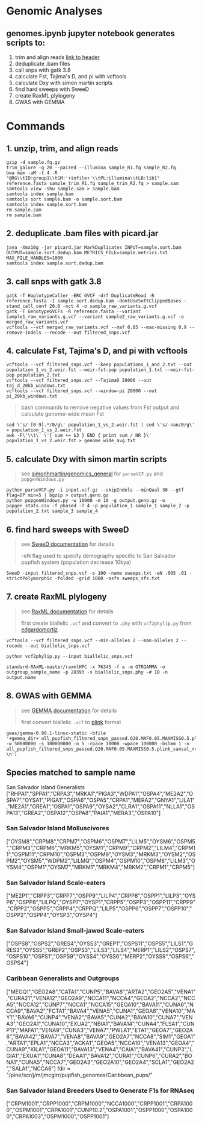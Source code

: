 # Genomic Analyses
## genomes.ipynb jupyter notebook generates scripts to:
1. trim and align reads [link to header](#3)
2. deduplicate .bam files
3. call snps with gatk 3.8
4. calculate Fst, Tajima's D, and pi with vcftools
5. calculate Dxy with simon martin scripts
6. find hard sweeps with SweeD
7. create RaxML plylogeny
8. GWAS with GEMMA

# Commands
## 1. unzip, trim, and align reads
```
gzip -d sample.fq.gz
trim_galore -q 20 --paired --illumina sample_R1.fq sample_R2.fq
bwa mem -aM -t 4 -R "@RG\\tID:group1\\tSM:'+infile+'\\tPL:illumina\\tLB:lib1" reference.fasta sample_trim_R1.fq sample_trim_R2.fq > sample.sam
samtools view -Shu sample.sam > sample.bam
samtools index sample.bam
samtools sort sample.bam -o sample.sort.bam
samtools index sample.sort.bam
rm sample.sam
rm sample.bam
```

## 2. deduplicate .bam files with picard.jar
```
java -Xmx10g -jar picard.jar MarkDuplicates INPUT=sample.sort.bam OUTPUT=sample.sort.dedup.bam METRICS_FILE=sample.metrics.txt MAX_FILE_HANDLES=1000
samtools index sample.sort.dedup.bam
```
## 3. call snps with gatk 3.8
```
gatk -T HaplotypeCaller -ERC GVCF -drf DuplicateRead -R reference.fasta -I sample.sort.dedup.bam -dontUseSoftClippedBases -stand_call_conf 20.0 -nct 4 -o sample_raw_variants.g.vcf
gatk -T GenotypeGVCFs -R reference.fasta --variant sample1_raw_variants.g.vcf --variant sample2_raw_variants.g.vcf -o merged_raw_variants.vcf
vcftools --vcf merged_raw_variants.vcf --maf 0.05 --max-missing 0.9 --remove-indels --recode --out filtered_snps.vcf
```
## 4. calculate Fst, Tajima's D, and pi with vcftools
```
vcftools --vcf filtered_snps.vcf --keep populations_1_and_2.txt --out population_1_vs_2.weir.fst --weir-fst-pop population_1.txt --weir-fst-pop population_2.txt
vcftools --vcf filtered_snps.vcf --TajimaD 20000 --out taj_d_20kb_windows.txt 
vcftools --vcf filtered_snps.vcf --window-pi 20000 --out pi_20kb_windows.txt
```
> bash commands to remove negative values from Fst output and calculate genome-wide mean Fst
```
sed \'s/-[0-9].*/0/g\' population_1_vs_2.weir.fst | sed \'s/-nan/0/g\' > population_1_vs_2.weir.fst
awk -F\'\\t\' \'{ sum += $3 } END { print sum / NR }\' population_1_vs_2.weir.fst > genome_wide_avg.txt
```
## 5. calculate Dxy with simon martin scripts
> see [simonhmartin/genomics_general](https://github.com/simonhmartin/genomics_general/tree/master/VCF_processing) for `parseVCF.py` and `popgenWindows.py`
```
python parseVCF.py -i input.vcf.gz --skipIndels --minQual 30 --gtf flag=DP min=5 | bgzip > output.geno.gz
python popgenWindows.py -w 10000 -m 10 -g output.geno.gz -o popgen_stats.csv -f phased -T 4 -p population_1 sample_1 sample_2 -p population_2.txt sample_3 sample_4
```
## 6. find hard sweeps with SweeD
> see [SweeD documentation](https://cme.h-its.org/exelixis/resource/download/software/sweed3.0_manual.pdf) for details
>
> -eN flag used to specify demography specific to San Salvador pupfish system (population decrease 10kya)
```
SweeD -input filtered_snps.vcf -s 100 -name sweeps.txt -eN .005 .01 -strictPolymorphic -folded -grid 1000 -osfs sweeps_sfs.txt
```
## 7. create RaxML plylogeny
> see [RaxML documentation](https://cme.h-its.org/exelixis/resource/download/NewManual.pdf) for details
>
> first create biallelic `.vcf` and convert to `.phy` with `vcf2phylip.py` from [edgardomortiz](https://github.com/edgardomortiz/vcf2phylip)
```
vcftools --vcf filtered_snps.vcf --min-alleles 2 --man-alleles 2 --recode --out biallelic_snps.vcf

python vcf2phylip.py --input biallelic_snps.vcf

standard-RAxML-master/raxmlHPC -x 76345 -f a -m GTRGAMMA -o outgroup_sample_name -p 28393 -s biallelic_snps.phy -# 10 -n output.name
```
## 8. GWAS with GEMMA
> see [GEMMA documentation](https://www.xzlab.org/software/GEMMAmanual.pdf) for details
>
> first convert biallelic `.vcf` to [plink](http://zzz.bwh.harvard.edu/plink/) format
```
gwas/gemma-0.98.1-linux-static -bfile '+gemma_dir+'all_pupfish_filtered_snps_passed.Q20.MAF0.05.MAXMISS0.5.plink -w 50000000 -s 100000000 -n 5 -rpace 10000 -wpace 100000 -bslmm 1 -o all_pupfish_filtered_snps_passed.Q20.MAF0.05.MAXMISS0.5.plink_sansal_run_'+j+' \n')

```

## Species matched to sample name
San Salvador Island Generalists
["RHPA1","SPPA1","CRPA3","MRKA1","PIGA3","WDPA1","OSPA4","ME2A2","OSPA7","OYSA1","PIGA1","OSPA6","OSPA5","CRPA1","MERA2","GNYA1","LILA1","ME2A1","GREA1","OSPA1","OSPA9","OYSA2","CLRA1","OSPA11","NLLA1","OSPA13","GREA2","OSPA12","OSPA8","PAIA1","MERA3","OSPA10"]
### San Salvador Island Molluscivores
["OYSM8","CRPM8","CRPM7","OSPM6","OSPM7","LILM5","OYSM6","OSPM5","CRPM3","CRPM6","MRKM5","OYSM1","CRPM9","CRPM2","LILM4","CRPM11","OSPM11","CRPM10","OSPM3","OSPM9","OYSM3","MRKM3","OYSM2","OSPM2","OYSM5","WDPM2","LILMQ","OSPM4","OSPM10","OSPM8","LILM3","OYSM4","OSPM1","OYSM7","MRKM1","MRKM4","MRKM2","CRPM1","CRPM5"]
### San Salvador Island Scale-eaters

["ME2P1","CRPP3","CRPP7","OSPP9","LILP4","CRPP8","OSPP1","LILP3","OYSP6","OSPP8","LILPQ","OYSP7","OYSP1","CRPP5","OSPP3","OSPP11","CRPP9","CRPP2","OSPP5","CRPP4","CRPPQ","LILP5","OSPP6","OSPP7","OSPP10","OSPP2","OSPP4","OYSP3","OYSP4"]
### San Salvador Island Small-jawed Scale-eaters

["OSPS8","OSPS2","GRES4","OYSS3","GREP1","OSPS11","OSPS5","LILS1","GRES3","OYSS5","GREP2","OSPS3","LILS3","LILS4","MERP1","LILS2","OSPS7","OSPS10","OSPS1","OSPS9","OYSS4","OYSS6","MERP2","OYSS9","OSPS6","OSPS4"]
### Caribbean Generalists and Outgroups
["MEGQ1","GEO2A8","CATA1","CUNP5","BAVA8","ARTA2","GEO2A5","VENA1","CURA21","VENA12","GEO2A9","NCCA11","NCCA4","GEOA2","NCCA2","NCCA5","NCCA12","CUNP7","NCCA1","NCCA15","GEOA10","BAVA11","CUNA6","NCCA9","BAVA2","FCTA1","BAVA4","VENA5","CUNA1","GEOA6","VENA10","MAY1","BAVA6","CUNP4","VENA2","BAVA5","CUNA2","BAVA10","CUNA7","VENA3","GEO2A1","CUNA10","EXUA2","NBIA1","BAVA14","CUNA4","FLSA1","CUNP11","MAFA1","VENA9","CUNA3","VENA7","PWLA1","ETA1","GEOA7","GEO2A6","BAVA42","BAVA7","VENA8","BAVA9","GEO2A7","NCCA8","SIM1","GEOA1","ARTA1","EPLA1","NCCA3","ACKA1","GEOA5","NCCA10","VENA13","GEOA4","CUNA9","KILA1","GEOA11","BAVA13","VENA4","CAIA1","BAVA41","CUNP3","LGIA1","EXUA1","CUNA8","DEAA1","BAVA12","CURA1","CUNP6","CURA2","BONA1","CUNA5","NCCA7","GEO2A3","GEO2A10","GEO2A4","SCLA1","GEO2A2","SALA1","NCCA6"]
fdir = "/pine/scr/j/m/jmcgirr/pupfish_genomes/Caribbean_pups/"
### San Salvador Island Breeders Used to Generate F1s for RNAseq
["CRPM1001","CRPP1000","CRPM1000","NCCA1000","CRPP1001","CRPA1000","OSPM1001","CRPA1001","CUNP10.2","OSPA1001","OSPP1000","OSPA1000","CRPA1003","OSPM1000","OSPP1001"]
